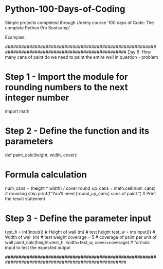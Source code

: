 # Python-100-Days-of-Coding
Simple projects completed through Udemy course '100 days of Code: The complete Python Pro Bootcamp'


Examples:

#####################################################################################################
Day 8: How many cans of paint do we need to paint the entire wall in question - problem

# Step 1 - Import the module for rounding numbers to the next integer number
import math

# Step 2 - Define the function and its parameters
def paint_calc(height, width, cover):
# Formula calculation
  num_cans = (height * width) / cover 
  round_up_cans = math.ceil(num_cans) # rounding step
  print(f"You'll need {round_up_cans} cans of paint.") # Print the result statement

# Step 3 - Define the parameter input
test_h = int(input()) # Height of wall (m) # test height
test_w = int(input()) # Width of wall (m) # test weight
coverage = 5 # coverage of paint per unit of wall
paint_calc(height=test_h, width=test_w, cover=coverage) # formula input to test the expected output 

#####################################################################################################












